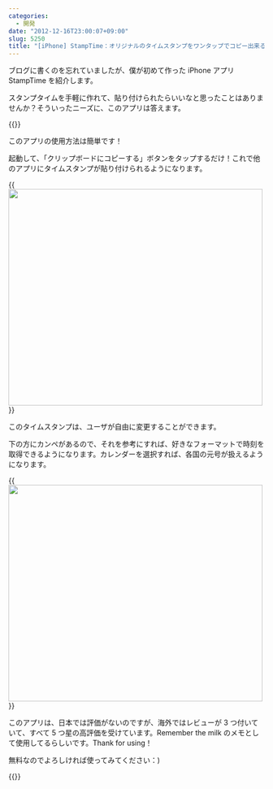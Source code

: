 ```yaml
---
categories:
  - 開発
date: "2012-12-16T23:00:07+09:00"
slug: 5250
title: "[iPhone] StampTime：オリジナルのタイムスタンプをワンタップでコピー出来るアプリ"
---
```


ブログに書くのを忘れていましたが、僕が初めて作った iPhone アプリ StampTime を紹介します。

スタンプタイムを手軽に作れて、貼り付けられたらいいなと思ったことはありませんか？そういったニーズに、このアプリは答えます。

{{<app id="452580423" title="StampTime 1.4.1（無料）" src="http://a61.phobos.apple.com/us/r1000/117/Purple/v4/a4/a8/22/a4a8221d-6e00-1679-0497-e998f8690cc3/mzl.nuziytyw.100x100-75.png">}}

このアプリの使用方法は簡単です！

起動して、「クリップボードにコピーする」ボタンをタップするだけ！これで他のアプリにタイムスタンプが貼り付けられるようになります。

{{<img alt="" src="/images/2012/12/5250_1.png" width="500" height="426">}}

このタイムスタンプは、ユーザが自由に変更することができます。

下の方にカンペがあるので、それを参考にすれば、好きなフォーマットで時刻を取得できるようになります。カレンダーを選択すれば、各国の元号が扱えるようになります。

{{<img alt="" src="/images/2012/12/5250_2.png" width="500" height="426">}}

このアプリは、日本では評価がないのですが、海外ではレビューが 3 つ付いていて、すべて 5 つ星の高評価を受けています。Remember the milk のメモとして使用してるらしいです。Thank for using！

無料なのでよろしければ使ってみてください：)

{{<app id="452580423" title="StampTime 1.4.1（無料）" src="http://a61.phobos.apple.com/us/r1000/117/Purple/v4/a4/a8/22/a4a8221d-6e00-1679-0497-e998f8690cc3/mzl.nuziytyw.100x100-75.png">}}
